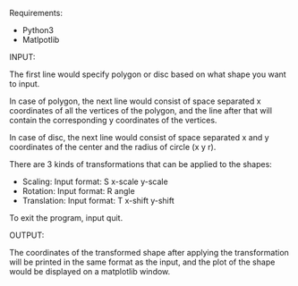 Requirements:
- Python3
- Matlpotlib


INPUT:

The first line would specify polygon or disc based on what shape you want to input.

In case of polygon, the next line would consist of space separated x coordinates of all the vertices of the polygon, and the line after that will contain the corresponding y coordinates of the vertices.

In case of disc, the next line would consist of space separated x and y coordinates of the center and the radius of circle (x y r).

There are 3 kinds of transformations that can be applied to the shapes:
- Scaling: Input format: S x-scale y-scale
- Rotation: Input format: R angle
- Translation: Input format: T x-shift y-shift

To exit the program, input quit.

  
OUTPUT:

The coordinates of the transformed shape after applying the transformation will be printed in the same format as the input, and the plot of the shape would be displayed on a matplotlib window.
